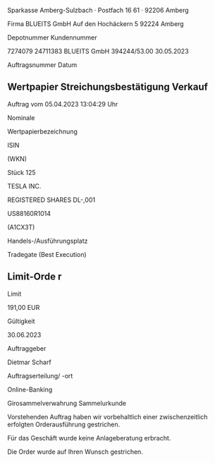 <!-- image -->

Sparkasse Amberg-Sulzbach · Postfach 16 61 · 92206 Amberg

Firma BLUEITS GmbH Auf den Hochäckern 5 92224 Amberg

Depotnummer Kundennummer

7274079 24711383 BLUEITS GmbH 394244/53.00 30.05.2023

Auftragsnummer Datum

## Wertpapier Streichungsbestätigung Verkauf

Auftrag vom 05.04.2023 13:04:29 Uhr

Nominale

Wertpapierbezeichnung

ISIN

(WKN)

Stück 125

TESLA INC.

REGISTERED SHARES DL-,001

US88160R1014

(A1CX3T)

Handels-/Ausführungsplatz

Tradegate (Best Execution)

## Limit-Orde r

Limit

191,00 EUR

Gültigkeit

30.06.2023

Auftraggeber

Dietmar Scharf

Auftragserteilung/ -ort

Online-Banking

Girosammelverwahrung Sammelurkunde

Vorstehenden Auftrag haben wir vorbehaltlich einer zwischenzeitlich erfolgten Orderausführung gestrichen.

Für das Geschäft wurde keine Anlageberatung erbracht.

Die Order wurde auf Ihren Wunsch gestrichen.